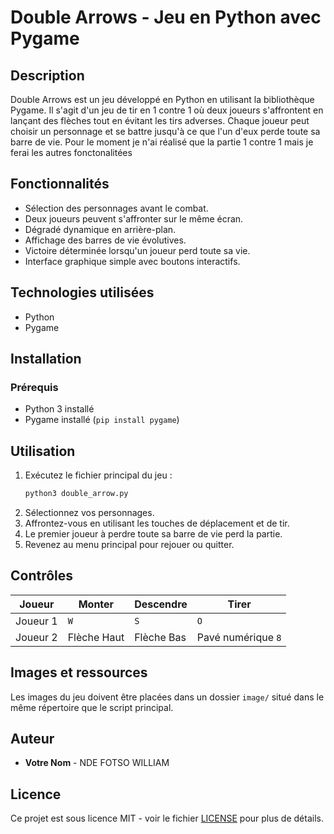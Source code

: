 # Double Arrows - Jeu en Python avec Pygame

## Description
Double Arrows est un jeu développé en Python en utilisant la bibliothèque Pygame. Il s'agit d'un jeu de tir en 1 contre 1 où deux joueurs s'affrontent en lançant des flèches tout en évitant les tirs adverses. Chaque joueur peut choisir un personnage et se battre jusqu'à ce que l'un d'eux perde toute sa barre de vie. Pour le moment je n'ai réalisé que la partie 1 contre 1 mais je ferai les autres fonctonalitées

## Fonctionnalités
- Sélection des personnages avant le combat.
- Deux joueurs peuvent s'affronter sur le même écran.
- Dégradé dynamique en arrière-plan.
- Affichage des barres de vie évolutives.
- Victoire déterminée lorsqu'un joueur perd toute sa vie.
- Interface graphique simple avec boutons interactifs.

## Technologies utilisées
- Python
- Pygame

## Installation
### Prérequis
- Python 3 installé
- Pygame installé (`pip install pygame`)

## Utilisation
1. Exécutez le fichier principal du jeu :
   ```sh
   python3 double_arrow.py
   ```
2. Sélectionnez vos personnages.
3. Affrontez-vous en utilisant les touches de déplacement et de tir.
4. Le premier joueur à perdre toute sa barre de vie perd la partie.
5. Revenez au menu principal pour rejouer ou quitter.

## Contrôles
| Joueur | Monter | Descendre | Tirer |
|--------|--------|----------|-------|
| Joueur 1 | `W` | `S` | `O` |
| Joueur 2 | Flèche Haut | Flèche Bas | Pavé numérique `8` |

## Images et ressources
Les images du jeu doivent être placées dans un dossier `image/` situé dans le même répertoire que le script principal.

## Auteur
- **Votre Nom** - NDE FOTSO WILLIAM

## Licence
Ce projet est sous licence MIT - voir le fichier [LICENSE](LICENSE) pour plus de détails.

